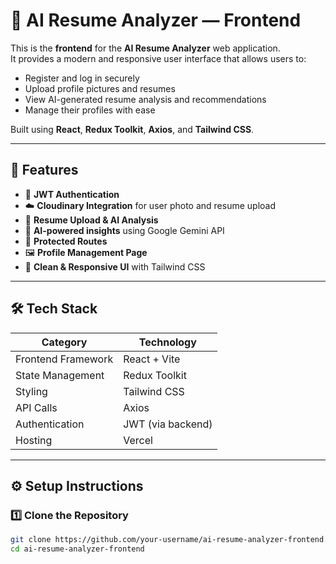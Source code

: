 # 🧠 AI Resume Analyzer — Frontend

This is the **frontend** for the **AI Resume Analyzer** web application.  
It provides a modern and responsive user interface that allows users to:

- Register and log in securely  
- Upload profile pictures and resumes  
- View AI-generated resume analysis and recommendations  
- Manage their profiles with ease

Built using **React**, **Redux Toolkit**, **Axios**, and **Tailwind CSS**.  

---

## 🚀 Features

- 🔐 **JWT Authentication**
- ☁️ **Cloudinary Integration** for user photo and resume upload
- 📄 **Resume Upload & AI Analysis**
- 💬 **AI-powered insights** using Google Gemini API
- 🧭 **Protected Routes**
- 🖼️ **Profile Management Page**
- 🎨 **Clean & Responsive UI** with Tailwind CSS

---

## 🛠️ Tech Stack

| Category | Technology |
|-----------|-------------|
| Frontend Framework | React + Vite |
| State Management | Redux Toolkit |
| Styling | Tailwind CSS |
| API Calls | Axios |
| Authentication | JWT (via backend) |
| Hosting | Vercel  |

---

## ⚙️ Setup Instructions

### 1️⃣ Clone the Repository
```bash
git clone https://github.com/your-username/ai-resume-analyzer-frontend.git
cd ai-resume-analyzer-frontend
